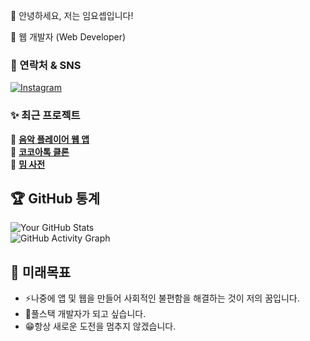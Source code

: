 👋 안녕하세요, 저는 임요셉입니다!

🚀 웹 개발자 (Web Developer)

### 🔗 연락처 & SNS  
[![Instagram](https://img.shields.io/badge/Instagram-E4405F?style=for-the-badge&logo=Instagram&logoColor=white)](https://www.instagram.com/yo_oy0274/)

### ✨ 최근 프로젝트
🎵 **[음악 플레이어 웹 앱](https://github.com/heysep/Music-web)**  
🍫 **[코코아톡 클론](https://github.com/heysep/kokoa-clone-2020)**  
📖 **[밈 사전](https://github.com/heysep/internet-meme-museum)** 

## 🏆 GitHub 통계  
![Your GitHub Stats](https://github-readme-stats.vercel.app/api?username=heysep&show_icons=true&theme=dark)  
![GitHub Activity Graph](https://github-readme-activity-graph.vercel.app/graph?username=heysep&theme=dark)

## 📌 미래목표
- ⚡나중에 앱 및 웹을 만들어 사회적인 불편함을 해결하는 것이 저의 꿈입니다.
- 🎯풀스택 개발자가 되고 싶습니다.
- 😁항상 새로운 도전을 멈추지 않겠습니다.
<!--
**heysep/heysep** is a ✨ _special_ ✨ repository because its `README.md` (this file) appears on your GitHub profile.

Here are some ideas to get you started:

- 🔭 I’m currently working on ...
- 🌱 I’m currently learning ...
- 👯 I’m looking to collaborate on ...
- 🤔 I’m looking for help with ...
- 💬 Ask me about ...
- 📫 How to reach me: ...
- 😄 Pronouns: ...
- ⚡ Fun fact: ...
-->
